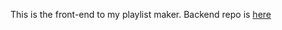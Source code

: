 This is the front-end to my playlist maker. Backend repo is [here](https://github.com/nyu-csci-ua-0467-001-002-fall-2023/final-project-alexwerner9)
